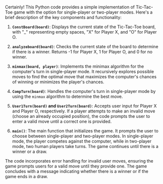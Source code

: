 Certainly! This Python code provides a simple implementation of Tic-Tac-Toe game with the option for single-player or two-player modes. Here's a brief description of the key components and functionality:

1. **`ConstBoard(board)`**: Displays the current state of the Tic-Tac-Toe board, with "_" representing empty spaces, "X" for Player X, and "O" for Player O.

2. **`analyzeboard(board)`**: Checks the current state of the board to determine if there is a winner. Returns -1 for Player X, 1 for Player O, and 0 for no winner.

3. **`minmax(board, player)`**: Implements the minimax algorithm for the computer's turn in single-player mode. It recursively explores possible moves to find the optimal move that maximizes the computer's chances of winning or minimizes the player's chances.

4. **`CompTurn(board)`**: Handles the computer's turn in single-player mode by using the `minmax` algorithm to determine the best move.

5. **`User1Turn(board)` and `User2Turn(board)`**: Accepts user input for Player X and Player O, respectively. If a player attempts to make an invalid move (choose an already occupied position), the code prompts the user to enter a valid move until a correct one is provided.

6. **`main()`**: The main function that initializes the game. It prompts the user to choose between single-player and two-player modes. In single-player mode, the player competes against the computer, while in two-player mode, two human players take turns. The game continues until there is a winner or a draw.

The code incorporates error handling for invalid user moves, ensuring the game prompts users for a valid move until they provide one. The game concludes with a message indicating whether there is a winner or if the game ends in a draw.


